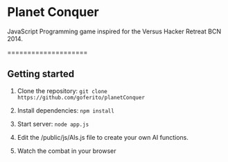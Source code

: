 # Planet Conquer

JavaScript Programming game inspired for the Versus Hacker Retreat BCN 2014.

====================
## Getting started
1. Clone the repository:
 `git clone https://github.com/goferito/planetConquer`

2. Install dependencies:
 `npm install`

3. Start server:
 `node app.js`

4. Edit the /public/js/AIs.js file to create your own AI functions.
5. Watch the combat in your browser
